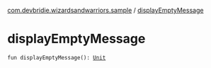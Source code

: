 [com.devbridie.wizardsandwarriors.sample](index.md) / [displayEmptyMessage](.)

# displayEmptyMessage

`fun displayEmptyMessage(): `[`Unit`](https://kotlinlang.org/api/latest/jvm/stdlib/kotlin/-unit/index.html)